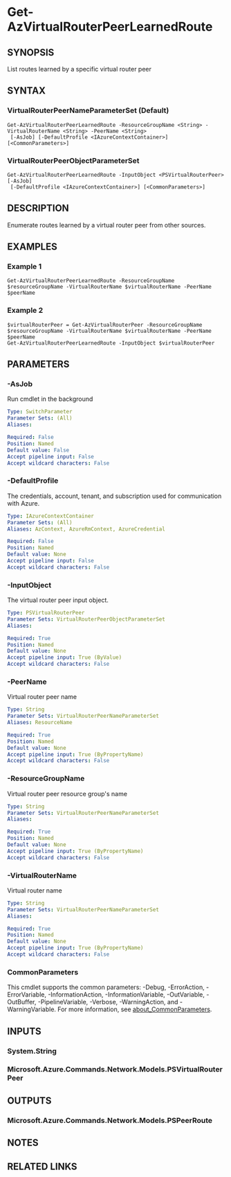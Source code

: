 ﻿---
external help file: Microsoft.Azure.PowerShell.Cmdlets.Network.dll-Help.xml
Module Name: Az.Network
online version: https://learn.microsoft.com/powershell/module/az.network/get-azvirtualrouterpeerlearnedroute
schema: 2.0.0
---

# Get-AzVirtualRouterPeerLearnedRoute

## SYNOPSIS
List routes learned by a specific virtual router peer

## SYNTAX

### VirtualRouterPeerNameParameterSet (Default)
```
Get-AzVirtualRouterPeerLearnedRoute -ResourceGroupName <String> -VirtualRouterName <String> -PeerName <String>
 [-AsJob] [-DefaultProfile <IAzureContextContainer>] [<CommonParameters>]
```

### VirtualRouterPeerObjectParameterSet
```
Get-AzVirtualRouterPeerLearnedRoute -InputObject <PSVirtualRouterPeer> [-AsJob]
 [-DefaultProfile <IAzureContextContainer>] [<CommonParameters>]
```

## DESCRIPTION
Enumerate routes learned by a virtual router peer from other sources.

## EXAMPLES

### Example 1
```
Get-AzVirtualRouterPeerLearnedRoute -ResourceGroupName $resourceGroupName -VirtualRouterName $virtualRouterName -PeerName $peerName
```

### Example 2
```
$virtualRouterPeer = Get-AzVirtualRouterPeer -ResourceGroupName $resourceGroupName -VirtualRouterName $virtualRouterName -PeerName $peerName
Get-AzVirtualRouterPeerLearnedRoute -InputObject $virtualRouterPeer
```

## PARAMETERS

### -AsJob
Run cmdlet in the background

```yaml
Type: SwitchParameter
Parameter Sets: (All)
Aliases:

Required: False
Position: Named
Default value: False
Accept pipeline input: False
Accept wildcard characters: False
```

### -DefaultProfile
The credentials, account, tenant, and subscription used for communication with Azure.

```yaml
Type: IAzureContextContainer
Parameter Sets: (All)
Aliases: AzContext, AzureRmContext, AzureCredential

Required: False
Position: Named
Default value: None
Accept pipeline input: False
Accept wildcard characters: False
```

### -InputObject
The virtual router peer input object.

```yaml
Type: PSVirtualRouterPeer
Parameter Sets: VirtualRouterPeerObjectParameterSet
Aliases:

Required: True
Position: Named
Default value: None
Accept pipeline input: True (ByValue)
Accept wildcard characters: False
```

### -PeerName
Virtual router peer name

```yaml
Type: String
Parameter Sets: VirtualRouterPeerNameParameterSet
Aliases: ResourceName

Required: True
Position: Named
Default value: None
Accept pipeline input: True (ByPropertyName)
Accept wildcard characters: False
```

### -ResourceGroupName
Virtual router peer resource group's name

```yaml
Type: String
Parameter Sets: VirtualRouterPeerNameParameterSet
Aliases:

Required: True
Position: Named
Default value: None
Accept pipeline input: True (ByPropertyName)
Accept wildcard characters: False
```

### -VirtualRouterName
Virtual router name

```yaml
Type: String
Parameter Sets: VirtualRouterPeerNameParameterSet
Aliases:

Required: True
Position: Named
Default value: None
Accept pipeline input: True (ByPropertyName)
Accept wildcard characters: False
```

### CommonParameters
This cmdlet supports the common parameters: -Debug, -ErrorAction, -ErrorVariable, -InformationAction, -InformationVariable, -OutVariable, -OutBuffer, -PipelineVariable, -Verbose, -WarningAction, and -WarningVariable. For more information, see [about_CommonParameters](http://go.microsoft.com/fwlink/?LinkID=113216).

## INPUTS

### System.String
### Microsoft.Azure.Commands.Network.Models.PSVirtualRouterPeer
## OUTPUTS

### Microsoft.Azure.Commands.Network.Models.PSPeerRoute
## NOTES

## RELATED LINKS
